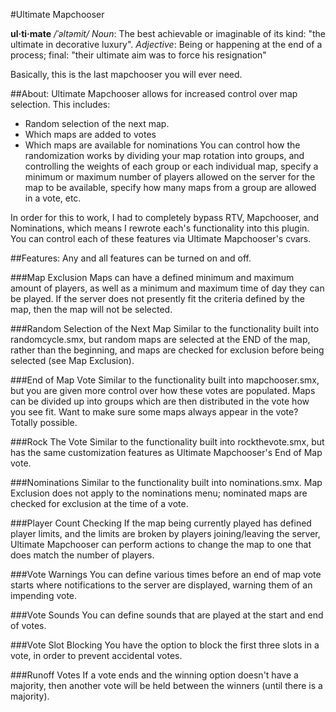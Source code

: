 #Ultimate Mapchooser

  <b>ul·ti·mate</b>  _/ˈəltəmit/_
    _Noun_: The best achievable or imaginable of its kind: "the ultimate in decorative luxury".
    _Adjective_: Being or happening at the end of a process; final: "their ultimate aim was to force his resignation"

Basically, this is the last mapchooser you will ever need.

##About:
Ultimate Mapchooser allows for increased control over map selection. This includes:
  * Random selection of the next map.
  * Which maps are added to votes
  * Which maps are available for nominations
You can control how the randomization works by dividing your map rotation into groups, and controlling the weights of each group or each individual map, specify a minimum or maximum number of players allowed on the server for the map to be available, specify how many maps from a group are allowed in a vote, etc.
 
In order for this to work, I had to completely bypass RTV, Mapchooser, and Nominations, which means I rewrote each's functionality into this plugin. You can control each of these features via Ultimate Mapchooser's cvars.

##Features:
Any and all features can be turned on and off.

###Map Exclusion
  Maps can have a defined minimum and maximum amount of players, as well as a minimum and maximum time of day they can be played. If the server does not presently fit the criteria defined by the map, then the map will not be selected.


###Random Selection of the Next Map
  Similar to the functionality built into randomcycle.smx, but random maps are selected at the END of the map, rather than the beginning, and maps are checked for exclusion before being selected (see Map Exclusion).


###End of Map Vote
  Similar to the functionality built into mapchooser.smx, but you are given more control over how these votes are populated. Maps can be divided up into groups which are then distributed in the vote how you see fit. Want to make sure some maps always appear in the vote? Totally possible.


###Rock The Vote
  Similar to the functionality built into rockthevote.smx, but has the same customization features as Ultimate Mapchooser's End of Map vote.


###Nominations
  Similar to the functionality built into nominations.smx. Map Exclusion does not apply to the nominations menu; nominated maps are checked for exclusion at the time of a vote.


###Player Count Checking
  If the map being currently played has defined player limits, and the limits are broken by players joining/leaving the server, Ultimate Mapchooser can perform actions to change the map to one that does match the number of players.


###Vote Warnings
  You can define various times before an end of map vote starts where notifications to the server are displayed, warning them of an impending vote.


###Vote Sounds
  You can define sounds that are played at the start and end of votes.


###Vote Slot Blocking
  You have the option to block the first three slots in a vote, in order to prevent accidental votes.


###Runoff Votes
  If a vote ends and the winning option doesn't have a majority, then another vote will be held between the winners (until there is a majority).